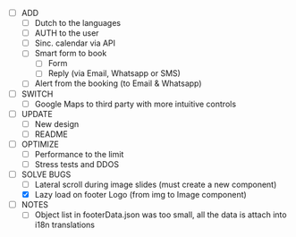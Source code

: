 - [ ] ADD
	- [ ] Dutch to the languages
	- [ ] AUTH to the user
	- [ ] Sinc. calendar via API
	- [ ] Smart form to book
		- [ ] Form
		- [ ] Reply (via Email, Whatsapp or SMS)
	- [ ] Alert from the booking (to Email & Whatsapp)
- [ ] SWITCH
	- [ ] Google Maps to third party with more intuitive controls
- [ ] UPDATE
	- [ ] New design
	- [ ] README
- [ ] OPTIMIZE
	- [ ] Performance to the limit
	- [ ] Stress tests and DDOS
- [ ] SOLVE BUGS
	- [ ] Lateral scroll during image slides (must create a new component)
	- [x] Lazy load on footer Logo (from img to Image component)
- [ ] NOTES
	- [ ] Object list in footerData.json was too small, all the data is attach into i18n translations
